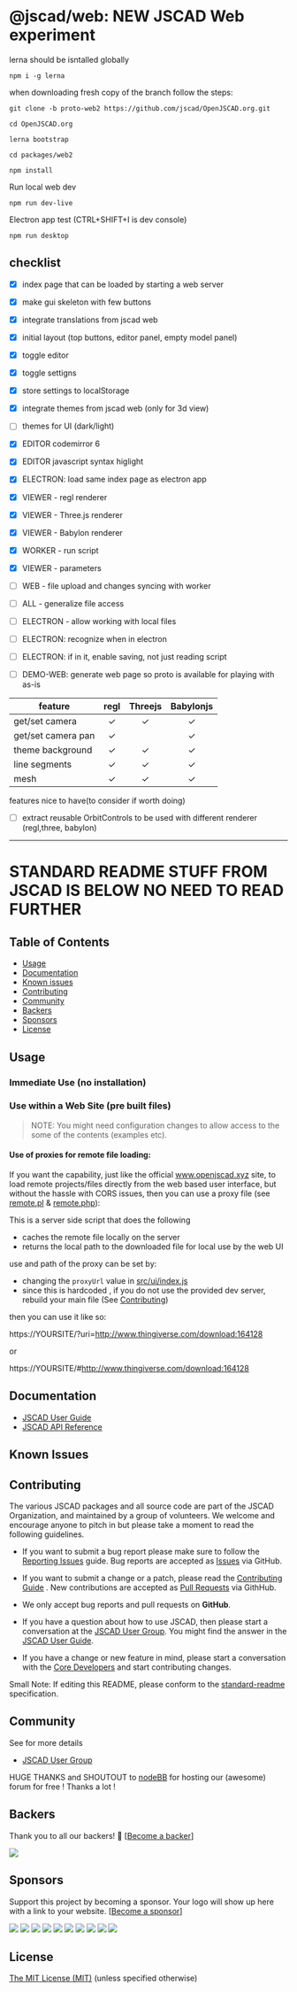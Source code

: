 # @jscad/web: NEW JSCAD Web experiment

lerna should be isntalled globally
```
npm i -g lerna
```

when downloading fresh copy of the branch follow the steps:

```
git clone -b proto-web2 https://github.com/jscad/OpenJSCAD.org.git

cd OpenJSCAD.org

lerna bootstrap

cd packages/web2

npm install
```

Run local web dev
```
npm run dev-live
```

Electron app test (CTRL+SHIFT+I is dev console)

```
npm run desktop
```

## checklist

 - [x] index page that can be loaded by starting a web server
 - [x] make gui skeleton with few buttons
 - [x] integrate translations from jscad web
 - [x] initial layout (top buttons, editor panel, empty model panel)
 - [x] toggle editor
 - [x] toggle settigns
 - [x] store settings to localStorage
 - [x] integrate themes from jscad web (only for 3d view)
 - [ ] themes for UI (dark/light) 
 - [x] EDITOR codemirror 6
 - [x] EDITOR javascript syntax higlight
 - [x] ELECTRON: load same index page as electron app
 - [x] VIEWER - regl renderer 
 - [x] VIEWER - Three.js renderer 
 - [x] VIEWER - Babylon renderer 
 - [x] WORKER - run script
 - [x] VIEWER - parameters
 - [ ] WEB - file upload and changes syncing with worker
 - [ ] ALL - generalize file access
 - [ ] ELECTRON - allow working with local files
 - [ ] ELECTRON: recognize when in electron
 - [ ] ELECTRON: if in it, enable saving, not just reading script
 - [ ] DEMO-WEB: generate web page so proto is available for playing with as-is


| feature | regl | Threejs | Babylonjs |
|---| :-: | :-: | :-: |
| get/set camera | ✓ | ✓ | ✓ |
| get/set camera pan | ✓ |   | ✓ |
| theme background | ✓ | ✓ | ✓ |
| line segments | ✓ | ✓ | ✓ |
| mesh | ✓ | ✓ | ✓ |


features nice to have(to consider if worth doing)

 - [ ] extract reusable OrbitControls to be used with different renderer (regl,three, babylon)

-------------------------------------------------

# STANDARD README STUFF FROM JSCAD IS BELOW NO NEED TO READ FURTHER


## Table of Contents

- [Usage](#usage)
- [Documentation](#documentation)
- [Known issues](#known-issues)
- [Contributing](#contributing)
- [Community](#community)
- [Backers](#backers)
- [Sponsors](#sponsors)
- [License](#license)

## Usage

### Immediate Use (no installation)

### Use within a Web Site (pre built files)



> NOTE: You might need configuration changes to allow access to the some of the contents (examples etc).

#### Use of proxies for remote file loading:

If you want the capability, just like the official www.openjscad.xyz site, to load remote projects/files directly
from the web based user interface, but without the hassle with CORS issues,
then you can use a proxy file (see [remote.pl](./remote.pl) & [remote.php](./remote.php)):

This is a server side script that does the following
- caches the remote file locally on the server
- returns the local path to the downloaded file for local use by the web UI

use and path of the proxy can be set by:
- changing the `proxyUrl` value in [src/ui/index.js](src/ui/index.js)
- since this is hardcoded , if you do not use the provided dev server,
 rebuild your main file (See [Contributing](#contributing))

then you can use it like so:

https://YOURSITE/?uri=http://www.thingiverse.com/download:164128

or

https://YOURSITE/#http://www.thingiverse.com/download:164128

## Documentation

- [JSCAD User Guide](https://www.openjscad.xyz/guide.html)
- [JSCAD API Reference](https://www.openjscad.xyz/docs)

## Known Issues


## Contributing

The various JSCAD packages and all source code are part of the JSCAD Organization, and maintained by a group of volunteers.
We welcome and encourage anyone to pitch in but please take a moment to read the following guidelines.

* If you want to submit a bug report please make sure to follow the [Reporting Issues](https://github.com/jscad/OpenJSCAD.org/wiki/Reporting-Issues) guide. Bug reports are accepted as [Issues](https://github.com/jscad/OpenJSCAD.org/issues/) via GitHub.

* If you want to submit a change or a patch, please read the [Contributing Guide](../../CONTRIBUTING.md) . New contributions are accepted as [Pull Requests](https://github.com/jscad/OpenJSCAD.org/pulls/) via GithHub.

* We only accept bug reports and pull requests on **GitHub**.

* If you have a question about how to use JSCAD, then please start a conversation at the [JSCAD User Group](https://openjscad.xyz/forum.html). You might find the answer in the [JSCAD User Guide](https://www.openjscad.xyz/guide.html).

* If you have a change or new feature in mind, please start a conversation with the [Core Developers](https://openjscad.xyz/forum.html) and start contributing changes.

Small Note: If editing this README, please conform to the [standard-readme](https://github.com/RichardLitt/standard-readme) specification.

## Community

See for more details
* [JSCAD User Group](https://openjscad.xyz/forum.html)

HUGE THANKS and SHOUTOUT to [nodeBB](https://nodebb.org/) for hosting our (awesome) forum for free ! Thanks a lot !

## Backers

Thank you to all our backers! 🙏 [[Become a backer](https://opencollective.com/openjscad#backer)]

<a href="https://opencollective.com/openjscad#backers" target="_blank"><img src="https://opencollective.com/openjscad/backers.svg?width=890"></a>

## Sponsors

Support this project by becoming a sponsor. Your logo will show up here with a link to your website. [[Become a sponsor](https://opencollective.com/openjscad#sponsor)]

<a href="https://opencollective.com/openjscad/sponsor/0/website" target="_blank"><img src="https://opencollective.com/openjscad/sponsor/0/avatar.svg"></a>
<a href="https://opencollective.com/openjscad/sponsor/1/website" target="_blank"><img src="https://opencollective.com/openjscad/sponsor/1/avatar.svg"></a>
<a href="https://opencollective.com/openjscad/sponsor/2/website" target="_blank"><img src="https://opencollective.com/openjscad/sponsor/2/avatar.svg"></a>
<a href="https://opencollective.com/openjscad/sponsor/3/website" target="_blank"><img src="https://opencollective.com/openjscad/sponsor/3/avatar.svg"></a>
<a href="https://opencollective.com/openjscad/sponsor/4/website" target="_blank"><img src="https://opencollective.com/openjscad/sponsor/4/avatar.svg"></a>
<a href="https://opencollective.com/openjscad/sponsor/5/website" target="_blank"><img src="https://opencollective.com/openjscad/sponsor/5/avatar.svg"></a>
<a href="https://opencollective.com/openjscad/sponsor/6/website" target="_blank"><img src="https://opencollective.com/openjscad/sponsor/6/avatar.svg"></a>
<a href="https://opencollective.com/openjscad/sponsor/7/website" target="_blank"><img src="https://opencollective.com/openjscad/sponsor/7/avatar.svg"></a>
<a href="https://opencollective.com/openjscad/sponsor/8/website" target="_blank"><img src="https://opencollective.com/openjscad/sponsor/8/avatar.svg"></a>
<a href="https://opencollective.com/openjscad/sponsor/9/website" target="_blank"><img src="https://opencollective.com/openjscad/sponsor/9/avatar.svg"></a>

## License

[The MIT License (MIT)](../../LICENSE)
(unless specified otherwise)

